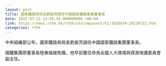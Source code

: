 ```yaml
---
layout: post
title: 國家鐵路局局長劉振芳調任中國國家鐵路集團董事長
date: 2022-07-22 13:56:54.000000000 +08:00
link: https://news.rthk.hk/rthk/ch/component/k2/1658874-20220722.htm
categories: rthk
---
```


中央組織部公布，國家鐵路局局長劉振芳調任中國國家鐵路集團董事長。

國鐵集團原董事長陸東福被免職，他早前獲任命為全國人大環境與資源保護委員會副主任。
